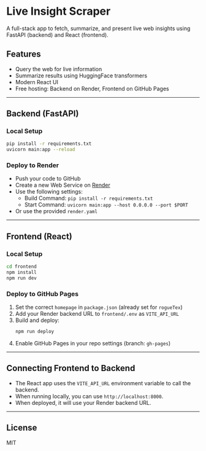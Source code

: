 # Live Insight Scraper

A full-stack app to fetch, summarize, and present live web insights using FastAPI (backend) and React (frontend).

## Features
- Query the web for live information
- Summarize results using HuggingFace transformers
- Modern React UI
- Free hosting: Backend on Render, Frontend on GitHub Pages

---

## Backend (FastAPI)

### Local Setup
```bash
pip install -r requirements.txt
uvicorn main:app --reload
```

### Deploy to Render
- Push your code to GitHub
- Create a new Web Service on [Render](https://render.com/)
- Use the following settings:
  - Build Command: `pip install -r requirements.txt`
  - Start Command: `uvicorn main:app --host 0.0.0.0 --port $PORT`
- Or use the provided `render.yaml`

---

## Frontend (React)

### Local Setup
```bash
cd frontend
npm install
npm run dev
```

### Deploy to GitHub Pages
1. Set the correct `homepage` in `package.json` (already set for `rogueTex`)
2. Add your Render backend URL to `frontend/.env` as `VITE_API_URL`
3. Build and deploy:
   ```bash
   npm run deploy
   ```
4. Enable GitHub Pages in your repo settings (branch: `gh-pages`)

---

## Connecting Frontend to Backend
- The React app uses the `VITE_API_URL` environment variable to call the backend.
- When running locally, you can use `http://localhost:8000`.
- When deployed, it will use your Render backend URL.

---

## License
MIT 